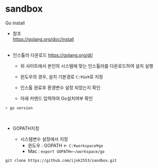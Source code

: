 # sandbox

Go install

* 참조  
https://golang.org/doc/install  
&nbsp;
* 인스톨러 다운로드
https://golang.org/dl/

   - 위 사이트에서 본인의 시스템에 맞는 인스톨러를 다운로드하여 설치 실행

   - 윈도우의 경우, 설치 기본경로 `C:¥Go¥`로 지정

   - 인스톨 완료후 환경변수 설정 되었는지 확인

   - 아래 커맨드 입력하여 Go설치여부 확인

``` bash
> go version
```
&nbsp;
* GOPATH지정 

   - 시스템변수 설정에서 지정
     * 윈도우 : GOPATH <- `C:¥workspace¥go`
     * Mac : `export GOPATH=~/workspace/go`

```
git clone https://github.com/ijnk2553/sandbox.git
```
